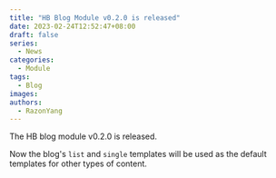 ```yaml
---
title: "HB Blog Module v0.2.0 is released"
date: 2023-02-24T12:52:47+08:00
draft: false
series:
  - News
categories:
  - Module
tags:
  - Blog
images:
authors:
  - RazonYang
---
```


The HB blog module v0.2.0 is released.

Now the blog's `list` and `single` templates will be used as the default templates for other types of content.

<!--more-->
